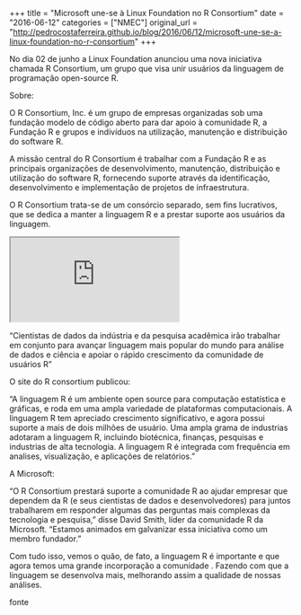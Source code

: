 +++
title = "Microsoft une-se à Linux Foundation no R Consortium"
date = "2016-06-12"
categories = ["NMEC"]
original_url = "http://pedrocostaferreira.github.io/blog/2016/06/12/microsoft-une-se-a-linux-foundation-no-r-consortium"
+++

<p>
No dia 02 de junho a Linux Foundation anunciou uma nova iniciativa
chamada R Consortium, um grupo que visa unir usuários da linguagem de
programação open-source R.
</p>
<p>
Sobre:
</p>
<p>
O R Consortium, Inc. é um grupo de empresas organizadas sob uma fundação
modelo de código aberto para dar apoio à comunidade R, a Fundação R e
grupos e indivíduos na utilização, manutenção e distribuição do software
R.
</p>
<p>
A missão central do R Consortium é trabalhar com a Fundação R e as
principais organizações de desenvolvimento, manutenção, distribuição e
utilização do software R, fornecendo suporte através da identificação,
desenvolvimento e implementação de projetos de infraestrutura.
</p>
<p>
O R Consortium trata-se de um consórcio separado, sem fins lucrativos,
que se dedica a manter a linguagem R e a prestar suporte aos usuários da
linguagem.
</p>
<iframe class="embed-responsive-item" src="https://www.youtube.com/embed/TR2bHSJ_eck"></iframe>

<p>
“Cientistas de dados da indústria e da pesquisa acadêmica irão trabalhar
em conjunto para avançar linguagem mais popular do mundo para análise de
dados e ciência e apoiar o rápido crescimento da comunidade de usuários
R”
</p>
<p>
O site do R consortium publicou:
</p>
<p>
“A linguagem R é um ambiente open source para computação estatística e
gráficas, e roda em uma ampla variedade de plataformas computacionais. A
linguagem R tem apreciado crescimento significativo, e agora possui
suporte a mais de dois milhões de usuário. Uma ampla grama de industrias
adotaram a linguagem R, incluindo biotécnica, finanças, pesquisas e
industrias de alta tecnologia. A linguagem R é integrada com frequência
em analises, visualização, e aplicações de relatórios.”
</p>
<p>
A Microsoft:
</p>
<p>
“O R Consortium prestará suporte a comunidade R ao ajudar empresar que
dependem da R (e seus cientistas de dados e desenvolvedores) para juntos
trabalharem em responder algumas das perguntas mais complexas da
tecnologia e pesquisa,” disse David Smith, líder da comunidade R da
Microsoft. “Estamos animados em galvanizar essa iniciativa como um
membro fundador.”
</p>
<p>
Com tudo isso, vemos o quão, de fato, a linguagem R é importante e que
agora temos uma grande incorporação a comunidade . Fazendo com que a
linguagem se desenvolva mais, melhorando assim a qualidade de nossas
análises.
</p>
<p>
<a src="https://www.linuxfoundation.org/news-media/announcements/2015/06/linux-foundation-announces-r-consortium-support-millions-users">
fonte </a>
</p>

